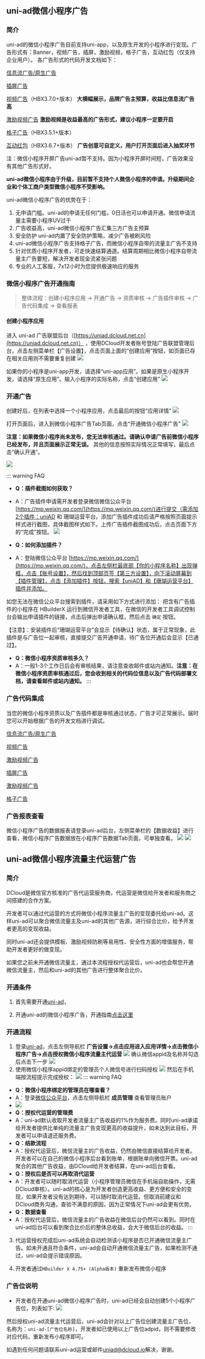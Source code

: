 ## uni-ad微信小程序广告
### 简介

uni-ad的微信小程序广告目前支持uni-app，以及原生开发的小程序进行变现。广告形式有：Banner，视频广告，插屏，激励视频，格子广告，互动红包（仅支持企业用户）。
各广告形式的代码开发文档如下：

[信息流广告/原生广告](https://uniapp.dcloud.net.cn/uni-ad/ad-component.html)

[插屏广告](https://uniapp.dcloud.io/uni-ad/ad-interstitial.html)

[视频广告](https://uniapp.dcloud.net.cn/uni-ad/ad-video.html)（HBX3.7.0+版本） **大横幅展示，品牌广告主预算，收益比信息流广告高**

[激励视频广告](https://uniapp.dcloud.io/uni-ad/ad-rewarded-video.html) **激励视频是收益最高的广告形式，建议小程序一定要开启**

[格子广告](https://uniapp.dcloud.io/uni-ad/ad-grid.html)（HBX3.5.1+版本）

[互动红包](https://uniapp.dcloud.net.cn/uni-ad/ad-interactive.html)（HBX3.6.7+版本） **广告创意可自定义，用户打开页面后进入抽奖环节**

注：微信小程序开屏广告uni-ad暂不支持。因为小程序开屏时间短，广告效果没有其他广告形式好。

**uni-ad微信小程序由于升级，目前暂不支持个人微信小程序的申请。升级期间企业和个体工商户类型微信小程序不受影响。**

uni-ad微信小程序广告的优势在于：
1. 无申请门槛。uni-ad的申请无任何门槛，0日活也可以申请开通。微信申请流量主需要小程序UV过千
2. 广告收益高，uni-ad微信小程序广告汇集三方广告主预算
3. 安全防护 uni-ad内置了安全防护策略，减少广告被刷风险
4. uni-ad微信小程序广告支持格子广告，而微信小程序自带的流量主广告不支持
5. 针对优质小程序开发者，可走快速结算通道。结算周期相比微信小程序自带流量主广告要短，解决开发者现金流紧张问题
6. 专业的人工客服，7x12小时为您提供极速响应的服务



### 微信小程序广告开通指南

>整体流程：创建小程序应用 -> 开通广告 -> 资质审核 -> 广告插件审核 -> 广告代码集成 -> 查看报表

#### 创建小程序应用
进入 uni-ad 广告联盟后台（[https://uniad.dcloud.net.cn](https://uniad.dcloud.net.cn)） ，使用DCloud开发者账号登陆广告联盟管理后台，点击左侧菜单栏【广告设置】，点击页面上面的“创建应用”按钮，如页面已存在相关应用则不需要重复创建
![](https://web-ext-storage.dcloud.net.cn/doc/ad/wx_dcloud/app_list.png)

如果你的小程序是uni-app开发，请选择“uni-app应用”。如果是原生小程序开发，请选择“原生应用”。输入小程序的实际名称，点击“创建应用”
![](https://web-ext-storage.dcloud.net.cn/doc/ad/wx_dcloud/create_app.png)

### 开通广告
创建好后，在列表中选择一个小程序应用，点击最后的按钮“应用详情”
![](https://web-ext-storage.dcloud.net.cn/doc/ad/wx_dcloud/open_ad.png)


打开页面后，进入到微信小程序广告Tab页面，点击“开通微信小程序广告”
![](https://web-ext-storage.dcloud.net.cn/doc/ad/wx_dcloud/open_wx_ad.png)

**注意：如果微信小程序尚未发布，您无法审核通过。请确认申请广告前微信小程序已经发布，并且页面展示正常无误。**
其他的信息按照实际情况正常填写，最后点击“确认开通”。

![](https://web-ext-storage.dcloud.net.cn/doc/ad/wx_dcloud/open_wx_ad1.png)

::: warning FAQ

- **Q：插件截图如何获取？**
- A：广告插件申请需开发者登录微信微信公众平台 [https://mp.weixin.qq.com/](https://mp.weixin.qq.com/)进行提交（需添加2个插件：uniAD 和 珊瑚运营平台。添加广告插件成功后请严格按照页面提示样式进行截图，具体截图样式如下。上传广告插件截图成功后，点击页面下方的“完成”按钮。
![](https://web-ext-storage.dcloud.net.cn/doc/ad/wx_dcloud/wx-plugin.png)

- **Q：如何添加插件？**
- A：登陆微信公众平台 [https://mp.weixin.qq.com/](https://mp.weixin.qq.com/)，点击左侧栏最底部【你的小程序名称】出现弹框，点击【账号设置】，然后找到顶部页签【第三方设置】，向下滚动屏幕到【插件管理】，点击【添加插件】按钮，搜索【uniAD】和【珊瑚运营平台】插件并添加。

如您无法在微信公众平台搜索到插件，请采用如下方式进行添加：
把含有广告插件的小程序在 HBuilderX 运行到微信开发者工具，在微信的开发者工具调试控制台会输出申请插件的链接，点击后弹出申请确认框，然后点击 `确定` 按钮。

【注意】：安装插件后“珊瑚运营平台”会显示【待确认】状态，属于正常现象，此插件是与广告位一起审核，直接提交广告开通申请，待广告位开通后会显示【已通过】。

- **Q：微信小程序资质审核多久？**
- A：一般1-3个工作日后会有审核结果，请注意查收邮件或站内通知。**注意：在微信小程序资质审核通过后，您会收到相关的代码位信息以及广告代码部署文档，请查看邮件或站内通知。**
:::



### 广告代码集成
当您的微信小程序资质以及广告插件都是审核通过状态，广告才可正常展示。届时您可以开始根据广告的开发文档进行调试。

[信息流广告/原生广告](https://uniapp.dcloud.net.cn/uni-ad/ad-component.html)

[视频广告](https://uniapp.dcloud.net.cn/uni-ad/ad-video.html)

[激励视频广告](https://uniapp.dcloud.io/uni-ad/ad-rewarded-video.html)

[插屏广告](https://uniapp.dcloud.io/uni-ad/ad-interstitial.html)

[激励视频广告](https://uniapp.dcloud.io/uni-ad/ad-rewarded-video.html)

[格子广告](https://uniapp.dcloud.io/uni-ad/ad-grid.html)

### 广告报表查看
微信小程序广告的数据报表请登录uni-ad后台，左侧菜单栏的【数据收益】进行查看，微信小程序广告数据放在小程序广告数据Tab页面，可单独查看。
![](https://web-ext-storage.dcloud.net.cn/doc/ad/wx_dcloud/adp_income.png)
![](https://web-ext-storage.dcloud.net.cn/doc/ad/wx_dcloud/day_income.png)

## uni-ad微信小程序流量主代运营广告

### 简介

DCloud是微信官方核准的广告代运营服务商，代运营是微信给开发者和服务商之间搭建的合作方案。

开发者可以通过代运营的方式将微信小程序流量主广告的变现委托给uni-ad。这样uni-ad可以聚合微信流量主及uni-ad的其他广告源，进行综合比价，给予开发者更高的变现收益。

同时uni-ad还会提供模板、激励视频防刷等易用性、安全性方面的增值服务，帮助开发者更好的做变现。

如果您之前未开通微信流量主，通过本流程授权代运营后，uni-ad也会帮您开通微信流量主，然后和uni-ad的其他广告进行整体聚合比价。

### 开通条件
1. 首先需要开通[uni-ad](https://uniad.dcloud.net.cn)，

2. 开通uni-ad的微信小程序广告，开通指南[点击这里](#uni-ad微信小程序广告)

### 开通流程
1. 登录[uni-ad](https://uniad.dcloud.net.cn/)，点击左侧导航栏 **广告设置->点击应用进入应用详情->点击微信小程序广告->点击授权微信小程序流量主代运营**
   ![](https://web-ext-storage.dcloud.net.cn/doc/ad/wx_agency/apply.png)
   确认微信appid及名称并勾选后点击下一步
   ![](https://web-ext-storage.dcloud.net.cn/doc/ad/wx_agency/step.png)
2. 使用微信小程序appid绑定的管理员个人微信号进行扫码授权
   ![](https://web-ext-storage.dcloud.net.cn/doc/ad/wx_agency/qrcode_agree.png)
   然后在手机端按流程提示完成授权：
   ![](https://web-ext-storage.dcloud.net.cn/doc/ad/wx_agency/mobile.png)
::: warning FAQ
- **Q：微信小程序绑定的管理员在哪查看？**
- A：登录[微信公众平台](https://mp.weixin.qq.com/)，点击左侧导航栏 **成员管理** 查看管理员账户
- ![](https://web-ext-storage.dcloud.net.cn/doc/ad/wx_agency/mp_admin.png)
- **Q：授权代运营的管理费**
- A：uni-ad默认收取开发者流量主广告收益的1%作为服务费。同时uni-ad承诺给开发者提供比单纯的流量主广告变现更高的收益提升，如未达到此目标，开发者可以申请退还服务费。
- **Q：结款流程**
- A：授权代运营后，微信流量主的广告收益，仍然由微信直接结算给开发者。开发者可以在自己的微信小程序后台看到账单，根据账单向微信开票。uni-ad聚合的其他广告收益，由DCloud给开发者结算，在uni-ad后台查看。
- **Q：授权后是否可以再取消代运营**
- A：开发者可以随时取消代运营（小程序管理员微信在手机端自助操作，无需DCloud审核）。uni-ad的核心是为开发者创造更高收益、更方便和安全的变现，如果开发者没有达到期待，可以随时取消代运营。但取消前建议和DCloud商务沟通，查验不满意的原因，因为正常情况下uni-ad会更有优势。
- **Q：数据查看**
- A：授权代运营后，微信流量主的广告收益在微信后台仍然可以看到。同时在uni-ad后台可以看到聚合比价后的整体总收益，会大于微信后台的收益。
:::

3. 代运营授权完成后uni-ad系统会自动检测该小程序是否已开通微信流量主广告。如未开通且符合条件，uni-ad会自动开通微信流量主广告，如果检测不通过，uni-ad会提示错误原因。

4. 开发者通过`HBuilder X 4.75+ (Alpha版本)` 重新发布微信小程序

### 广告位说明
- 开发者在开通uni-ad微信小程序广告时，uni-ad已经会自动创建5个小程序广告位，列表如下:
  ![](https://web-ext-storage.dcloud.net.cn/doc/ad/wx_agency/adp_list.png)

然后授权uni-ad流量主代运营后，uni-ad会针对以上广告位创建流量主广告位，名称为：`uni-ad-[广告位名称]`，开发者如已使用以上广告位adpid，则不需要修改对应代码，重新发布小程序即可。

如遇到任何问题请联系uni-ad运营或邮件<a href="mailto:uniad@dcloud.io">uniad@dcloud.io</a>解决，谢谢。

